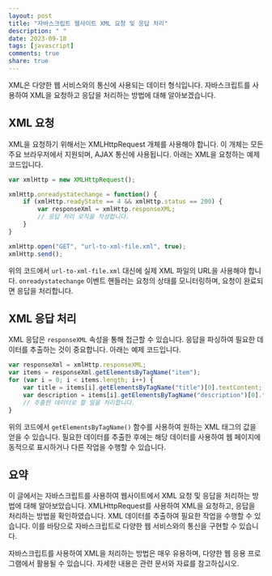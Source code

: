 ```yaml
---
layout: post
title: "자바스크립트 웹사이트 XML 요청 및 응답 처리"
description: " "
date: 2023-09-10
tags: [javascript]
comments: true
share: true
---
```


XML은 다양한 웹 서비스와의 통신에 사용되는 데이터 형식입니다. 자바스크립트를 사용하여 XML을 요청하고 응답을 처리하는 방법에 대해 알아보겠습니다.

## XML 요청

XML을 요청하기 위해서는 XMLHttpRequest 개체를 사용해야 합니다. 이 개체는 모든 주요 브라우저에서 지원되며, AJAX 통신에 사용됩니다. 아래는 XML을 요청하는 예제 코드입니다.

```javascript
var xmlHttp = new XMLHttpRequest();

xmlHttp.onreadystatechange = function() {
    if (xmlHttp.readyState == 4 && xmlHttp.status == 200) {
        var responseXml = xmlHttp.responseXML;
        // 응답 처리 로직을 작성합니다.
    }
}

xmlHttp.open("GET", "url-to-xml-file.xml", true);
xmlHttp.send();
```

위의 코드에서 `url-to-xml-file.xml` 대신에 실제 XML 파일의 URL을 사용해야 합니다. `onreadystatechange` 이벤트 핸들러는 요청의 상태를 모니터링하며, 요청이 완료되면 응답을 처리합니다.

## XML 응답 처리

XML 응답은 `responseXML` 속성을 통해 접근할 수 있습니다. 응답을 파싱하여 필요한 데이터를 추출하는 것이 중요합니다. 아래는 예제 코드입니다.

```javascript
var responseXml = xmlHttp.responseXML;
var items = responseXml.getElementsByTagName("item");
for (var i = 0; i < items.length; i++) {
    var title = items[i].getElementsByTagName("title")[0].textContent;
    var description = items[i].getElementsByTagName("description")[0].textContent;
    // 추출한 데이터로 할 일을 처리합니다.
}
```

위의 코드에서 `getElementsByTagName()` 함수를 사용하여 원하는 XML 태그의 값을 얻을 수 있습니다. 필요한 데이터를 추출한 후에는 해당 데이터를 사용하여 웹 페이지에 동적으로 표시하거나 다른 작업을 수행할 수 있습니다.

## 요약

이 글에서는 자바스크립트를 사용하여 웹사이트에서 XML 요청 및 응답을 처리하는 방법에 대해 알아보았습니다. XMLHttpRequest를 사용하여 XML을 요청하고, 응답을 처리하는 방법을 확인하였습니다. XML 데이터를 추출하여 필요한 작업을 수행할 수 있습니다. 이를 바탕으로 자바스크립트로 다양한 웹 서비스와의 통신을 구현할 수 있습니다.

자바스크립트를 사용하여 XML을 처리하는 방법은 매우 유용하며, 다양한 웹 응용 프로그램에서 활용될 수 있습니다. 자세한 내용은 관련 문서와 자료를 참고하십시오.